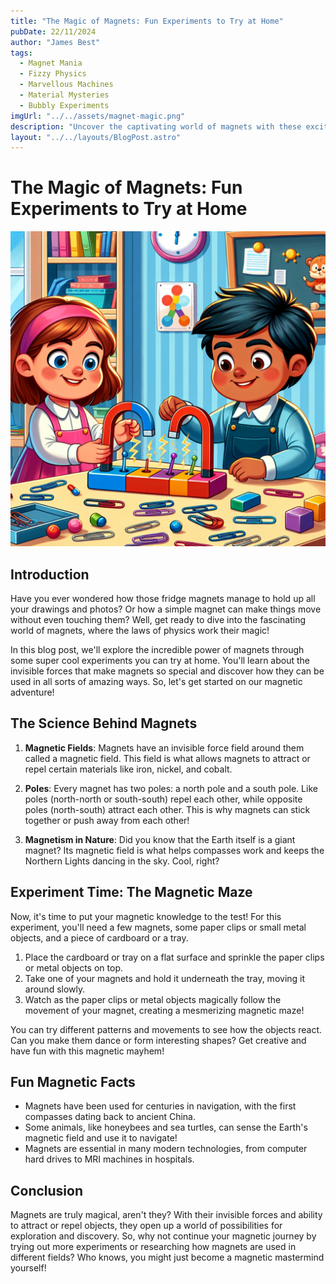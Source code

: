 ```yaml
---
title: "The Magic of Magnets: Fun Experiments to Try at Home"
pubDate: 22/11/2024
author: "James Best"
tags:
  - Magnet Mania
  - Fizzy Physics
  - Marvellous Machines
  - Material Mysteries
  - Bubbly Experiments
imgUrl: "../../assets/magnet-magic.png"
description: "Uncover the captivating world of magnets with these exciting experiments you can try right at home! Get ready for some magnetic mayhem!"
layout: "../../layouts/BlogPost.astro"
---
```


# The Magic of Magnets: Fun Experiments to Try at Home

![Magnet magic](../../assets/magnet-magic.png)

## Introduction

Have you ever wondered how those fridge magnets manage to hold up all your drawings and photos? Or how a simple magnet can make things move without even touching them? Well, get ready to dive into the fascinating world of magnets, where the laws of physics work their magic!

In this blog post, we'll explore the incredible power of magnets through some super cool experiments you can try at home. You'll learn about the invisible forces that make magnets so special and discover how they can be used in all sorts of amazing ways. So, let's get started on our magnetic adventure!

## The Science Behind Magnets

1. **Magnetic Fields**: Magnets have an invisible force field around them called a magnetic field. This field is what allows magnets to attract or repel certain materials like iron, nickel, and cobalt.

2. **Poles**: Every magnet has two poles: a north pole and a south pole. Like poles (north-north or south-south) repel each other, while opposite poles (north-south) attract each other. This is why magnets can stick together or push away from each other!

3. **Magnetism in Nature**: Did you know that the Earth itself is a giant magnet? Its magnetic field is what helps compasses work and keeps the Northern Lights dancing in the sky. Cool, right?

## Experiment Time: The Magnetic Maze

Now, it's time to put your magnetic knowledge to the test! For this experiment, you'll need a few magnets, some paper clips or small metal objects, and a piece of cardboard or a tray.

1. Place the cardboard or tray on a flat surface and sprinkle the paper clips or metal objects on top.
2. Take one of your magnets and hold it underneath the tray, moving it around slowly.
3. Watch as the paper clips or metal objects magically follow the movement of your magnet, creating a mesmerizing magnetic maze!

You can try different patterns and movements to see how the objects react. Can you make them dance or form interesting shapes? Get creative and have fun with this magnetic mayhem!

## Fun Magnetic Facts

- Magnets have been used for centuries in navigation, with the first compasses dating back to ancient China.
- Some animals, like honeybees and sea turtles, can sense the Earth's magnetic field and use it to navigate!
- Magnets are essential in many modern technologies, from computer hard drives to MRI machines in hospitals.

## Conclusion

Magnets are truly magical, aren't they? With their invisible forces and ability to attract or repel objects, they open up a world of possibilities for exploration and discovery. So, why not continue your magnetic journey by trying out more experiments or researching how magnets are used in different fields? Who knows, you might just become a magnetic mastermind yourself!
